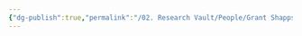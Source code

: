```yaml
---
{"dg-publish":true,"permalink":"/02. Research Vault/People/Grant Shapps/","created":"2025-08-21T16:28:58.634-04:00","updated":"2025-08-21T16:43:33.928-04:00"}
---
```



